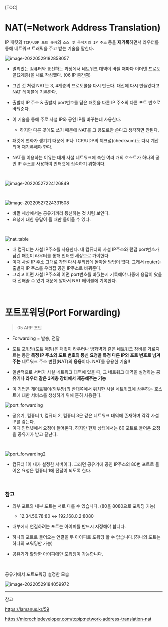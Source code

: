 [TOC]

# NAT(=Network Address Translation)

IP 패킷의 `TCP/UDP 포트 숫자`와 `소스 및 목적지의 IP 주소` 등을 **재기록**하면서 라우터를 통해 네트워크 트래픽을 주고 받는 기술을 말한다.

![image-20220529182858057](network/image-20220529182858057.png)

- 멀리있는 컴퓨터와 통신하는 과정에서 네트워크 대역이 바뀔 때마다 이더넷 프로토콜(2계층)을 새로 작성했다. (06 IP 중간쯤)
- 그런 것 처럼 NAT는 3, 4계층의 프로토콜을 다시 만든다. 대신에 다시 만들었다고 NAT 테이블에 기록한다.

- 출발지 IP 주소 & 출발지 port번호를 담은 패킷을 다른 IP 주소의 다른 포트 번호로 바꿔준다.
- 이 기술을 통해 주로 사설 IP와 공인 IP를 바꾸는데 사용한다. 
  - 하지만 다른 곳에도 쓰기 때문에 NAT를 그 용도로만 쓴다고 생각하면 안된다. 

- 패킷에 변화가 생기기 때문에 IP나 TCP/UDP의 체크섬(checksum)도 다시 계산되어 재기록해야 한다.

- NAT를 이용하는 이유는 대개 사설 네트워크에 속한 여러 개의 호스트가 하나의 공인 IP 주소를 사용하여 인터넷에 접속하기 위함이다.

<br>

![image-20220527224126849](network/image-20220527224126849.png)

<br>

![image-20220527224331508](network/image-20220527224331508.png)

- 바깥 세상에서는 공유기끼리 통신하는 것 처럼 보인다.
- 요청에 대한 응답이 올 때만 들어올 수 있다.

<br>

![nat_table](network/nat_table.png)

- 내 컴퓨터는 사설 IP주소를 사용한다. 내 컴퓨터의 사설 IP주소와 랜덤 port번호가 담긴 패킷이 라우터를 통해 인터넷 세상으로 가야한다.
- 이때 사설 IP 주소 그대로 가면 다시 우리집에 돌아올 방법이 없다. 그래서 router는 출발지 IP 주소를 우리집 공인 IP주소로 바꿔준다.
- 그리고 어떤 사설 IP주소의 어떤 port번호를 바꿨는지 기록해야 나중에 응답이 왔을때 전해줄 수 있기 때문에 알아서 NAT 테이블에 기록한다.

<br>

# 포트포워딩(Port Forwarding)

> 05 ARP 초반

- Forwarding = 발송, 전달
- 포트 포워딩(포트 매핑)은 패킷이 라우터나 방화벽과 같은 네트워크 장비를 가로지르는 동안 **특정 IP 주소와 포트 번호의 통신 요청을 특정 다른 IP와 포트 번호로 넘겨주는** 네트워크 주소 변환(NAT)의 **응용**이다. NAT를 응용한 기술!!
- 일반적으로 서버가 사설 네트워크 대역에 있을 때, 그 네트워크 대역을 설정하는 **공유기나 라우터 같은 3계층 장비에서 제공해주는 기능**

- 이 기법은 게이트웨이(외부망)의 반대쪽에서 위치한 사설 네트워크에 상주하는 호스트에 대한 서비스를 생성하기 위해 흔히 사용된다.

![port_forwarding](network/port_forwarding.png)



- 공유기, 컴퓨터 1, 컴퓨터 2, 컴퓨터 3은 같은 네트워크 대역에 존재하며 각각 사설 IP를 갖는다.
- 이때 인터넷에서 요청이 들어온다. 하지만 현재 상태에서는 80 포트로 들어온 요청을 공유기가 받고 끝난다.

<br>

![port_forwarding2](network/port_forwarding2-16538157369544.png)

- 컴퓨터 1이 내가 설정한 서버이다. 그러면 공유기에 공인 IP주소의 80번 포트로 들어온 요청은 컴퓨터 1에 전달이 되도록 한다.

<br>

### 참고

- 외부 포트와 내부 포트는 서로 다를 수 있습니다. (80을 8080으로 포워딩 가능)
  - 12.34.56.78:80 ↔ 192.168.0.2:8080

- 내부에서 연결하려는 포트는 아이피를 반드시 지정해야 합니다.
- 하나의 포트로 들어오는 연결을 두 아이피로 포워딩 할 수 없습니다.(하나의 포트는 하나의 포워딩만 가능)
- 공유기가 할당한 아이피에만 포워딩이 가능합니다.

<br>

공유기에서 포트포워딩 설정한 모습

![image-20220529184059972](network/image-20220529184059972.png)





------

참고

https://lamanus.kr/59

https://microchipdeveloper.com/tcpip:network-address-translation-nat
